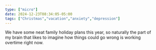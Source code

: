 ```yaml
---
type: ["micro"]
date: 2024-12-23T08:34:05-05:00
tags: ["Christmas","vacation","anxiety","depression"]
---
```

We have some neat family holiday plans this year, so naturally the part of my brain that likes to imagine how things could go wrong is working overtime right now.
